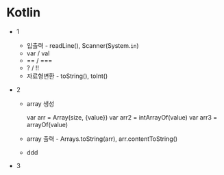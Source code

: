 # Kotlin

* 1
  * 입출력 - readLine(), Scanner(System.`in`)
  * var / val
  * == / ===
  * ? / !!
  * 자료형변환 - toString(), toInt()

* 2
  * array 생성

     var arr = Array(size, {value})
     var arr2 = intArrayOf(value)
     var arr3 = arrayOf<type>(value)
  * array 출력 - Arrays.toString(arr), arr.contentToString()
  * ddd
* 3
